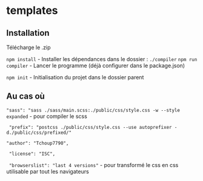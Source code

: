 # templates

## Installation

Télécharge le .zip 

`npm install` - Installer les dépendances dans le dossier : `./compiler`
`npm run compiler` - Lancer le programme (déjà configurer dans le package.json)

`npm init` - Initialisation du projet dans le dossier parent





## Au cas où
` "sass": "sass ./sass/main.scss:./public/css/style.css -w --style expanded ` - pour compiler le scss


` "prefix": "postcss ./public/css/style.css --use autoprefixer -d./public/css/prefixed/"`

` "author": "Tchoup7790", `

` "license": "ISC",`

` "browserslist": "last 4 versions"` - pour transformé le css en css utilisable par tout les navigateurs
